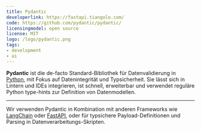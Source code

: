 ```yaml
---
title: Pydantic
developerlink: https://fastapi.tiangolo.com/
code: https://github.com/pydantic/pydantic/
licensingmodel: open source
license: MIT
logo: /logo/pydantic.png
tags:
- development
- ai
---
```

__Pydantic__ ist die de-facto Standard-Bibliothek für Datenvalidierung in [Python](python), mit Fokus auf Datenintegrität und Typsicherheit.
Sie lässt sich in Lintern und IDEs integrieren, ist schnell, erweiterbar und verwendet reguläre Python type-hints zur Definition von Datenmodellen.

---

Wir verwenden Pydantic in Kombination mit anderen Frameworks wie [LangChain](langchain) oder [FastAPI](fastapi), oder für typsichere Payload-Definitionen und Parsing in Datenverarbeitungs-Skripten.